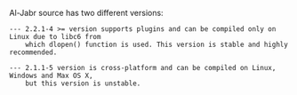 Al-Jabr source has two different versions:

	---	2.2.1-4 >= version supports plugins and can be compiled only on Linux due to libc6 from
	 	which dlopen() function is used. This version is stable and highly recommended.

	---	2.1.1-5 version is cross-platform and can be compiled on Linux, Windows and Max OS X,
		but this version is unstable.
